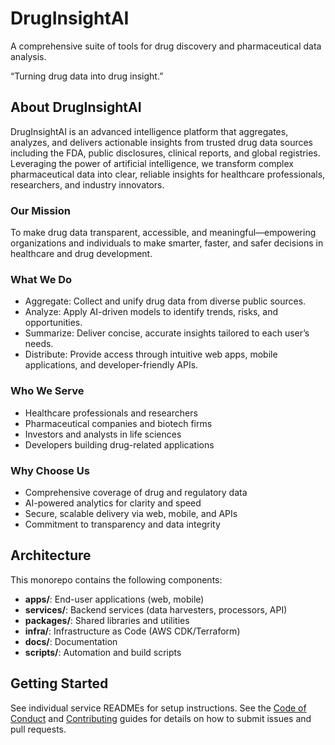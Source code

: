 # DrugInsightAI

A comprehensive suite of tools for drug discovery and pharmaceutical data analysis.

“Turning drug data into drug insight.”

## About DrugInsightAI

DrugInsightAI is an advanced intelligence platform that aggregates, analyzes, and delivers actionable insights from trusted drug data sources including the FDA, public disclosures, clinical reports, and global registries. Leveraging the power of artificial intelligence, we transform complex pharmaceutical data into clear, reliable insights for healthcare professionals, researchers, and industry innovators.

### Our Mission
To make drug data transparent, accessible, and meaningful—empowering organizations and individuals to make smarter, faster, and safer decisions in healthcare and drug development.

### What We Do

* Aggregate: Collect and unify drug data from diverse public sources.
* Analyze: Apply AI-driven models to identify trends, risks, and opportunities.
* Summarize: Deliver concise, accurate insights tailored to each user’s needs.
* Distribute: Provide access through intuitive web apps, mobile applications, and developer-friendly APIs.

### Who We Serve

* Healthcare professionals and researchers
* Pharmaceutical companies and biotech firms
* Investors and analysts in life sciences
* Developers building drug-related applications

### Why Choose Us

* Comprehensive coverage of drug and regulatory data
* AI-powered analytics for clarity and speed
* Secure, scalable delivery via web, mobile, and APIs
* Commitment to transparency and data integrity


## Architecture

This monorepo contains the following components:

- **apps/**: End-user applications (web, mobile)
- **services/**: Backend services (data harvesters, processors, API)
- **packages/**: Shared libraries and utilities
- **infra/**: Infrastructure as Code (AWS CDK/Terraform)
- **docs/**: Documentation
- **scripts/**: Automation and build scripts

## Getting Started

See individual service READMEs for setup instructions.
See the [Code of Conduct](CODE_OF_CONDUCT.md) and [Contributing](CONTRIBUTING.md) guides for details on how to submit issues and pull requests.
